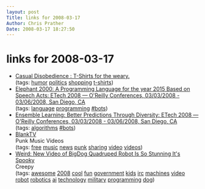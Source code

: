 ```yaml
---
layout: post
Title: links for 2008-03-17  
Author: Chris Prather
Date: 2008-03-17 18:27:50
---
```


# links for 2008-03-17
<ul class="delicious">
	<li>
		<div class="delicious-link"><a href="http://casualdisobedience.com/">Casual Disobedience : T-Shirts for the weary.</a></div>
		<div class="delicious-tags">(tags: <a href="http://del.icio.us/perigrin/humor">humor</a> <a href="http://del.icio.us/perigrin/politics">politics</a> <a href="http://del.icio.us/perigrin/shopping">shopping</a> <a href="http://del.icio.us/perigrin/t-shirts">t-shirts</a>)</div>
	</li>
	<li>
		<div class="delicious-link"><a href="http://en.oreilly.com/et2008/public/schedule/detail/3315">Elephant 2000: A Programming Language for the year 2015 Based on Speech Acts: ETech 2008 — O'Reilly Conferences, 03/03/2008 - 03/06/2008, San Diego, CA</a></div>
		<div class="delicious-tags">(tags: <a href="http://del.icio.us/perigrin/language">language</a> <a href="http://del.icio.us/perigrin/programming">programming</a> <a href="http://del.icio.us/perigrin/#bots">#bots</a>)</div>
	</li>
	<li>
		<div class="delicious-link"><a href="http://en.oreilly.com/et2008/public/schedule/detail/2542">Ensemble Learning: Better Predictions Through Diversity: ETech 2008 — O'Reilly Conferences, 03/03/2008 - 03/06/2008, San Diego, CA</a></div>
		<div class="delicious-tags">(tags: <a href="http://del.icio.us/perigrin/algorithms">algorithms</a> <a href="http://del.icio.us/perigrin/#bots">#bots</a>)</div>
	</li>
	<li>
		<div class="delicious-link"><a href="http://blanktv.com/">BlankTV</a></div>
		<div class="delicious-extended">Punk Music Videos</div>
		<div class="delicious-tags">(tags: <a href="http://del.icio.us/perigrin/free">free</a> <a href="http://del.icio.us/perigrin/music">music</a> <a href="http://del.icio.us/perigrin/news">news</a> <a href="http://del.icio.us/perigrin/punk">punk</a> <a href="http://del.icio.us/perigrin/sharing">sharing</a> <a href="http://del.icio.us/perigrin/video">video</a> <a href="http://del.icio.us/perigrin/videos">videos</a>)</div>
	</li>
	<li>
		<div class="delicious-link"><a href="http://gizmodo.com/368651/new-video-of-bigdog-quadruped-robot-is-so-stunning-its-spooky">Weird: New Video of BigDog Quadruped Robot Is So Stunning It's Spooky</a></div>
		<div class="delicious-extended">Creepy</div>
		<div class="delicious-tags">(tags: <a href="http://del.icio.us/perigrin/awesome">awesome</a> <a href="http://del.icio.us/perigrin/2008">2008</a> <a href="http://del.icio.us/perigrin/cool">cool</a> <a href="http://del.icio.us/perigrin/fun">fun</a> <a href="http://del.icio.us/perigrin/government">government</a> <a href="http://del.icio.us/perigrin/kids">kids</a> <a href="http://del.icio.us/perigrin/irc">irc</a> <a href="http://del.icio.us/perigrin/machines">machines</a> <a href="http://del.icio.us/perigrin/video">video</a> <a href="http://del.icio.us/perigrin/robot">robot</a> <a href="http://del.icio.us/perigrin/robotics">robotics</a> <a href="http://del.icio.us/perigrin/ai">ai</a> <a href="http://del.icio.us/perigrin/technology">technology</a> <a href="http://del.icio.us/perigrin/military">military</a> <a href="http://del.icio.us/perigrin/programming">programming</a> <a href="http://del.icio.us/perigrin/dog">dog</a>)</div>
	</li>
</ul>

